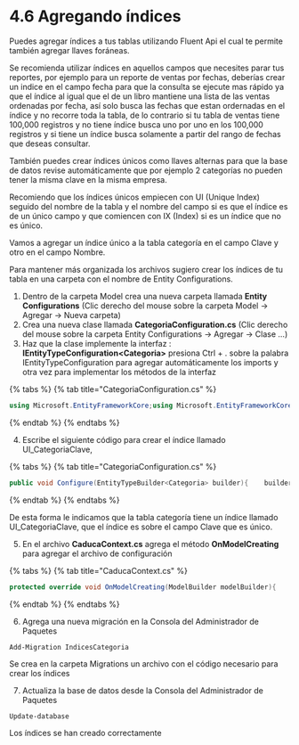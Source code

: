 # 4.6 Agregando índices

Puedes agregar índices a tus tablas utilizando Fluent Api el cual te permite también agregar llaves foráneas. 

Se recomienda utilizar índices en aquellos campos que necesites parar tus reportes, por ejemplo para un reporte de ventas por fechas, deberías crear un indice en el campo fecha para que la consulta se ejecute mas rápido ya que el índice al igual que el de un libro mantiene una lista de las ventas ordenadas por fecha, así solo busca las fechas que estan ordernadas en el índice y no recorre toda la tabla, de lo contrario si tu tabla de ventas tiene 100,000 registros y no tiene índice busca uno por uno en los 100,000 registros y si tiene un índice busca solamente a partir del rango de fechas que deseas consultar.

También puedes crear índices únicos como llaves alternas para que la base de datos revise automáticamente que por ejemplo 2 categorías no pueden tener la misma clave en la misma empresa.

Recomiendo que los índices únicos empiecen con UI \(Unique Index\) seguido del nombre de la tabla y el nombre del campo si es que el índice es de un único campo y que comiencen con IX \(Index\) si es un índice que no es único.

Vamos a agregar un índice único a la tabla categoría en el campo Clave y otro en el campo Nombre.

Para mantener más organizada los archivos sugiero crear los índices de tu tabla en una carpeta con el nombre de Entity Configurations.

1. Dentro de la carpeta Model crea una nueva carpeta llamada **Entity Configurations** \(Clic derecho del mouse sobre la carpeta Model -&gt; Agregar -&gt; Nueva carpeta\)
2. Crea una nueva clase llamada **CategoriaConfiguration.cs** \(Clic derecho del mouse sobre la carpeta Entity Configurations -&gt; Agregar -&gt; Clase ...\)
3. Haz que la clase implemente la interfaz : **IEntityTypeConfiguration&lt;Categoria&gt;** presiona Ctrl + . sobre la palabra IEntityTypeConfiguration para agregar automáticamente los imports y otra vez para implementar los métodos de la interfaz

{% tabs %}
{% tab title="CategoriaConfiguration.cs" %}
```csharp
using Microsoft.EntityFrameworkCore;using Microsoft.EntityFrameworkCore.Metadata.Builders;using System;namespace CaducaRest.Models.Entity_Configurations{    public class CategoriaConfiguration                          : IEntityTypeConfiguration<Categoria>    {        public void Configure(EntityTypeBuilder<Categoria> builder)        {            throw new NotImplementedException();        }    }}
```
{% endtab %}
{% endtabs %}

 4. Escribe el siguiente código para crear el índice llamado UI\_CategoriaClave, 

{% tabs %}
{% tab title="CategoriaConfiguration.cs" %}
```csharp
public void Configure(EntityTypeBuilder<Categoria> builder){    builder.HasIndex(e => e.Clave )        .HasName("UI_CategoriaClave")        .IsUnique();}
```
{% endtab %}
{% endtabs %}

De esta forma le indicamos que la tabla categoría tiene un índice llamado UI\_CategoriaClave, que el índice es sobre el campo Clave que es único. 

 5. En el archivo **CaducaContext.cs** agrega el método **OnModelCreating** para agregar el archivo de configuración

{% tabs %}
{% tab title="CaducaContext.cs" %}
```csharp
protected override void OnModelCreating(ModelBuilder modelBuilder){    modelBuilder.ApplyConfiguration(new CategoriaConfiguration());}
```
{% endtab %}
{% endtabs %}

 6. Agrega una nueva migración en la Consola del Administrador de Paquetes

```text
Add-Migration IndicesCategoria
```

Se crea en la carpeta Migrations un archivo con el código necesario para crear los índices

7. Actualiza la base de datos desde la Consola del Administrador de Paquetes

```text
Update-database
```

Los índices se han creado correctamente

